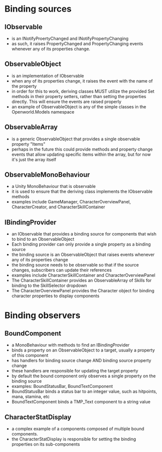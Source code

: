 # Binding sources

## IObservable
  - is an INotifyProertyChanged and INotifyPropertyChanging
  - as such, it raises PropertyChanged and PropertyChanging events whenever any of its properties change.

## ObservableObject
  - is an implementation of IObservable
  - when any of its properties change, it raises the event with the name of the property
  - in order for this to work, deriving classes MUST utilize the provided Set methods in their property setters, rather than setting the properties directly.  This will ensure the events are raised properly
  - an example of ObservableObject is any of the simple classes in the Openworld.Models namespace

## ObservableArray
  - is a generic ObservableObject that provides a single observable property "Items"
  - perhaps in the future this could provide methods and property change events that allow updating specific items within the array, but for now it's just the array itself 

## ObservableMonoBehaviour
  - a Unity MonoBehaviour that is observable
  - it is used to ensure that the deriving class implements the IObservable methods
  - examples include GameManager, CharacterOverviewPanel, CharacterCreator, and CharacterSkillContainer

## IBindingProvider
  - an IObservable that provides a binding source for components that wish to bind to an ObservableObject
  - Each binding provider can only provide a single property as a binding source
  - the binding source is an ObservableObject that raises events whenever any of its properties change
  - the binding source needs to be observable so that if the source changes, subscribers can update their references
  - examples include CharacterSkillContainer and CharacterOverviewPanel
  - The CharacterSkillContainer provides an ObservableArray of Skills for binding to the SkillSelector dropdown
  - The CharacterOverviewPanel provides the Character object for binding character properties to display components

# Binding observers

## BoundComponent
  - a MonoBehaviour with methods to find an IBindingProvider
  - binds a property on an ObservableObject to a target, usually a property of this component
  - has handlers for binding source change AND binding source property change
  - these handlers are responsible for updating the target property
  - by default the bound component only observes a single property on the binding source
  - examples: BoundStatusBar, BoundTextComponent
  - BoundStatusBar binds a status bar to an integer value, such as hitpoints, mana, stamina, etc
  - BoundTextComponent binds a TMP_Text component to a string value

## CharacterStatDisplay
  - a complex example of a components composed of multiple bound components.
  - the CharacterStatDisplay is responsible for setting the binding properties on its sub-components
